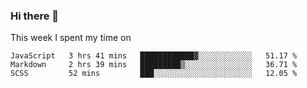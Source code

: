 ### Hi there 👋

<!--
**qiruohan/qiruohan** is a ✨ _special_ ✨ repository because its `README.md` (this file) appears on your GitHub profile.

Here are some ideas to get you started:

- 🔭 I’m currently working on ...
- 🌱 I’m currently learning ...
- 👯 I’m looking to collaborate on ...
- 🤔 I’m looking for help with ...
- 💬 Ask me about ...
- 📫 How to reach me: ...
- 😄 Pronouns: ...
- ⚡ Fun fact: ...
-->

This week I spent my time on 
<!--START_SECTION:waka-->
```text
JavaScript   3 hrs 41 mins   ████████████▓░░░░░░░░░░░░   51.17 % 
Markdown     2 hrs 39 mins   █████████▒░░░░░░░░░░░░░░░   36.71 % 
SCSS         52 mins         ███░░░░░░░░░░░░░░░░░░░░░░   12.05 % 
```
<!--END_SECTION:waka-->
